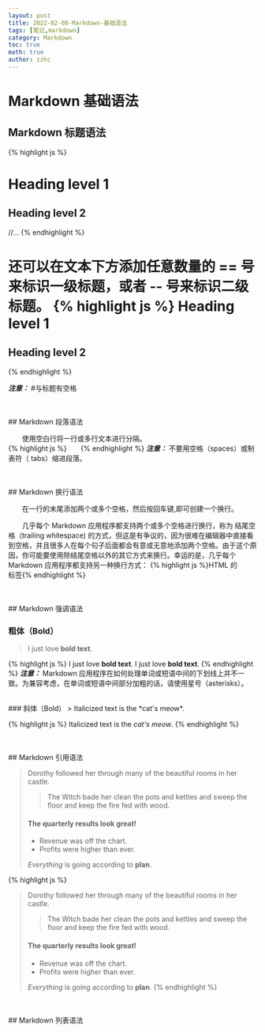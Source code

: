 ```yaml
---
layout: post
title: 2022-02-08-Markdown-基础语法
tags: [笔记,markdown]
category: Markdown
toc: true
math: true
author: zzhc
---
```

# **Markdown 基础语法**


## Markdown 标题语法

{% highlight js %}
# Heading level 1
## Heading level 2
//...
{% endhighlight %}

还可以在文本下方添加任意数量的 == 号来标识一级标题，或者 -- 号来标识二级标题。
{% highlight js %}
Heading level 1
===============

Heading level 2
---------------
{% endhighlight %}

<i class="fas fa-exclamation"></i>***注意：*** #与标题有空格


<br>
<br>
## Markdown 段落语法

&emsp;&emsp;使用空白行将一行或多行文本进行分隔。
<br>
{% highlight js %}&emsp;&emsp;{% endhighlight %} 
<i class="fas fa-exclamation"></i>***注意：*** 不要用空格（spaces）或制表符（ tabs）缩进段落。


<br>
<br>
## Markdown 换行语法

&emsp;&emsp;在一行的末尾添加两个或多个空格，然后按回车键,即可创建一个换行。

&emsp;&emsp;几乎每个 Markdown 应用程序都支持两个或多个空格进行换行，称为 结尾空格（trailing whitespace) 的方式，但这是有争议的，因为很难在编辑器中直接看到空格，并且很多人在每个句子后面都会有意或无意地添加两个空格。由于这个原因，你可能要使用除结尾空格以外的其它方式来换行。幸运的是，几乎每个 Markdown 应用程序都支持另一种换行方式： {% highlight js %}HTML 的<br>标签{% endhighlight %} 


<br>
<br>
## Markdown 强调语法

### 粗体（Bold）
> I just love **bold text**.

{% highlight js %}
I just love **bold text**.
I just love __bold text__.
{% endhighlight %}
<i class="fas fa-exclamation"></i>***注意：*** Markdown 应用程序在如何处理单词或短语中间的下划线上并不一致。为兼容考虑，在单词或短语中间部分加粗的话，请使用星号（asterisks）。

<br>
### 斜体（Bold）
> Italicized text is the *cat's meow*. 

{% highlight js %}
Italicized text is the *cat's meow*.
{% endhighlight %}


<br>
<br>
## Markdown 引用语法

> Dorothy followed her through many of the beautiful rooms in her castle.
>
>> The Witch bade her clean the pots and kettles and sweep the floor and keep the fire fed with wood.
> #### The quarterly results look great!
>
> - Revenue was off the chart.
> - Profits were higher than ever.
>
>  *Everything* is going according to **plan**.

{% highlight js %}
> Dorothy followed her through many of the beautiful rooms in her castle.
>
>> The Witch bade her clean the pots and kettles and sweep the floor and keep the fire fed with wood.
> #### The quarterly results look great!
>
> - Revenue was off the chart.
> - Profits were higher than ever.
>
>  *Everything* is going according to **plan**.
{% endhighlight %}


<br>
<br>
## Markdown 列表语法